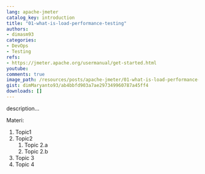 ```yaml
---
lang: apache-jmeter
catalog_key: introduction
title: "01-what-is-load-performance-testing"
authors:
- dimasm93
categories:
- DevOps
- Testing
refs: 
- https://jmeter.apache.org/usermanual/get-started.html
youtube: 
comments: true
image_path: /resources/posts/apache-jmeter/01-what-is-load-performance-testing
gist: dimMaryanto93/ab4bbfd903a7ae297349960787a45ff4
downloads: []
---
```



description...

<!--more-->

Materi: 

1. Topic1
2. Topic2
    1. Topic 2.a
    2. Topic 2.b
3. Topic 3
4. Topic 4